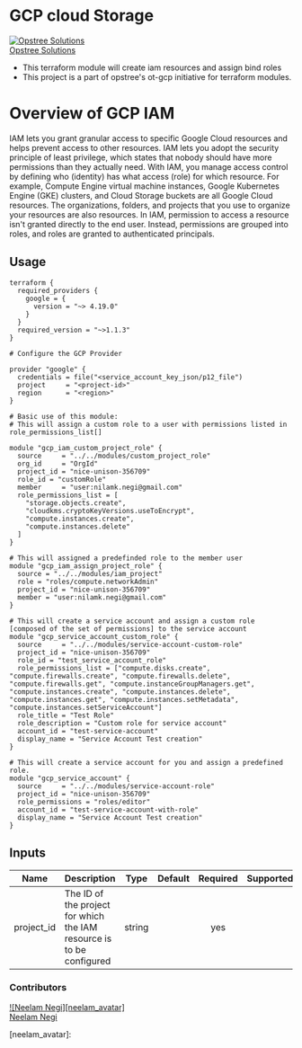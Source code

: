 # GCP cloud Storage

[![Opstree Solutions][opstree_avatar]][opstree_homepage]<br/>[Opstree Solutions][opstree_homepage] 

  [opstree_homepage]: https://opstree.github.io/
  [opstree_avatar]: https://img.cloudposse.com/150x150/https://github.com/opstree.png

  - This terraform module will create iam resources and assign bind roles 
  - This project is a part of opstree's ot-gcp initiative for terraform modules.

# Overview of GCP IAM
  IAM lets you grant granular access to specific Google Cloud resources and helps prevent access to other resources. IAM lets you adopt the security principle of least privilege, which states that nobody should have more permissions than they actually need.
  With IAM, you manage access control by defining who (identity) has what access (role) for which resource. For example, Compute Engine virtual machine instances, Google Kubernetes Engine (GKE) clusters, and Cloud Storage buckets are all Google Cloud resources. The organizations, folders, and projects that you use to organize your resources are also resources.
  In IAM, permission to access a resource isn't granted directly to the end user. Instead, permissions are grouped into roles, and roles are granted to authenticated principals. 

## Usage

```
terraform {
  required_providers {
    google = {
      version = "~> 4.19.0"
    }
  }
  required_version = "~>1.1.3"
}

# Configure the GCP Provider

provider "google" {
  credentials = file("<service_account_key_json/p12_file")
  project     = "<project-id>"
  region      = "<region>"
}

# Basic use of this module:
# This will assign a custom role to a user with permissions listed in role_permissions_list[]

module "gcp_iam_custom_project_role" {
  source     = "../../modules/custom_project_role"
  org_id     = "OrgId"
  project_id = "nice-unison-356709"
  role_id = "customRole"
  member     = "user:nilamk.negi@gmail.com"
  role_permissions_list = [
    "storage.objects.create",
    "cloudkms.cryptoKeyVersions.useToEncrypt",
    "compute.instances.create",
    "compute.instances.delete"
  ]
}

# This will assigned a predefinded role to the member user
module "gcp_iam_assign_project_role" {
  source = "../../modules/iam_project"
  role = "roles/compute.networkAdmin"
  project_id = "nice-unison-356709"
  member = "user:nilamk.negi@gmail.com"
}

# This will create a service account and assign a custom role [composed of the set of permissions] to the service account
module "gcp_service_account_custom_role" {
  source     = "../../modules/service-account-custom-role"
  project_id = "nice-unison-356709"
  role_id = "test_service_account_role"
  role_permissions_list = ["compute.disks.create", "compute.firewalls.create", "compute.firewalls.delete", "compute.firewalls.get", "compute.instanceGroupManagers.get", "compute.instances.create", "compute.instances.delete", "compute.instances.get", "compute.instances.setMetadata", "compute.instances.setServiceAccount"]
  role_title = "Test Role"
  role_description = "Custom role for service account"
  account_id = "test-service-account"
  display_name = "Service Account Test creation"
}

# This will create a service account for you and assign a predefined role.
module "gcp_service_account" {
  source     = "../../modules/service-account-role"
  project_id = "nice-unison-356709"
  role_permissions = "roles/editor"
  account_id = "test-service-account-with-role"
  display_name = "Service Account Test creation"
}
```
## Inputs

| Name | Description | Type | Default | Required | Supported |
|------|-------------|:----:|---------|:--------:|:---------:|
|project_id| The ID of the project for which the IAM resource is to be configured | string | | yes| |

### Contributors

[![Neelam Negi][neelam_avatar]][neelam_homepage]<br/>[Neelam Negi][neelam_homepage] 

  [neelam_homepage]: https://github.com/neeelamnegi/
  [neelam_avatar]: 
